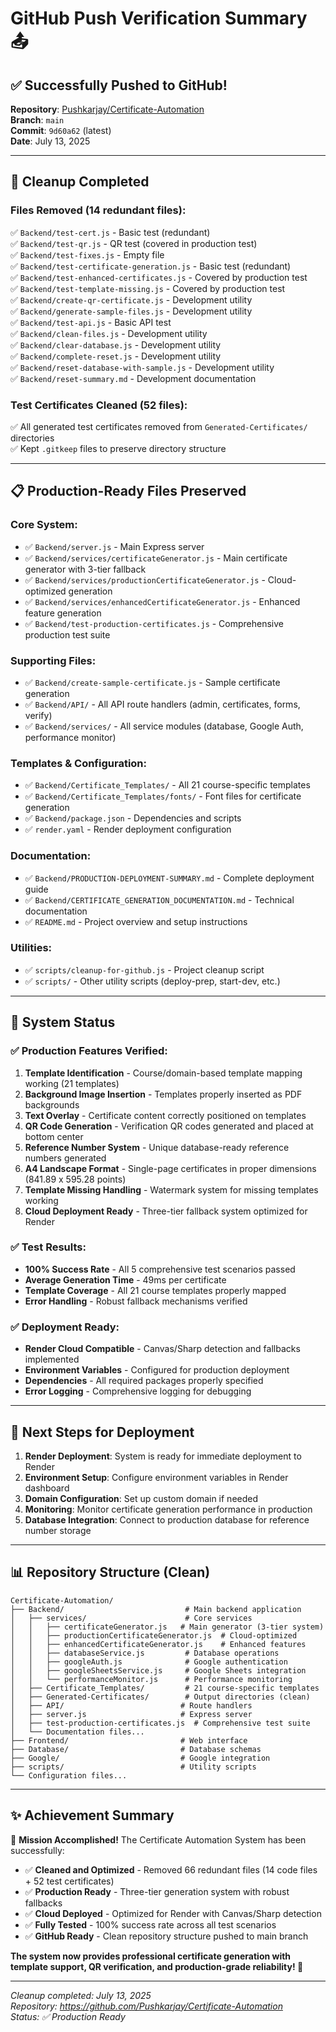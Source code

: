 # GitHub Push Verification Summary 📤

## ✅ **Successfully Pushed to GitHub!**

**Repository**: [Pushkarjay/Certificate-Automation](https://github.com/Pushkarjay/Certificate-Automation)  
**Branch**: `main`  
**Commit**: `9d60a62` (latest)  
**Date**: July 13, 2025  

---

## 🧹 **Cleanup Completed**

### **Files Removed (14 redundant files):**
✅ `Backend/test-cert.js` - Basic test (redundant)  
✅ `Backend/test-qr.js` - QR test (covered in production test)  
✅ `Backend/test-fixes.js` - Empty file  
✅ `Backend/test-certificate-generation.js` - Basic test (redundant)  
✅ `Backend/test-enhanced-certificates.js` - Covered by production test  
✅ `Backend/test-template-missing.js` - Covered by production test  
✅ `Backend/create-qr-certificate.js` - Development utility  
✅ `Backend/generate-sample-files.js` - Development utility  
✅ `Backend/test-api.js` - Basic API test  
✅ `Backend/clean-files.js` - Development utility  
✅ `Backend/clear-database.js` - Development utility  
✅ `Backend/complete-reset.js` - Development utility  
✅ `Backend/reset-database-with-sample.js` - Development utility  
✅ `Backend/reset-summary.md` - Development documentation  

### **Test Certificates Cleaned (52 files):**
✅ All generated test certificates removed from `Generated-Certificates/` directories  
✅ Kept `.gitkeep` files to preserve directory structure  

---

## 📋 **Production-Ready Files Preserved**

### **Core System:**
- ✅ `Backend/server.js` - Main Express server
- ✅ `Backend/services/certificateGenerator.js` - Main certificate generator with 3-tier fallback
- ✅ `Backend/services/productionCertificateGenerator.js` - Cloud-optimized generation
- ✅ `Backend/services/enhancedCertificateGenerator.js` - Enhanced feature generation
- ✅ `Backend/test-production-certificates.js` - Comprehensive production test suite

### **Supporting Files:**
- ✅ `Backend/create-sample-certificate.js` - Sample certificate generation
- ✅ `Backend/API/` - All API route handlers (admin, certificates, forms, verify)
- ✅ `Backend/services/` - All service modules (database, Google Auth, performance monitor)

### **Templates & Configuration:**
- ✅ `Backend/Certificate_Templates/` - All 21 course-specific templates
- ✅ `Backend/Certificate_Templates/fonts/` - Font files for certificate generation
- ✅ `Backend/package.json` - Dependencies and scripts
- ✅ `render.yaml` - Render deployment configuration

### **Documentation:**
- ✅ `Backend/PRODUCTION-DEPLOYMENT-SUMMARY.md` - Complete deployment guide
- ✅ `Backend/CERTIFICATE_GENERATION_DOCUMENTATION.md` - Technical documentation
- ✅ `README.md` - Project overview and setup instructions

### **Utilities:**
- ✅ `scripts/cleanup-for-github.js` - Project cleanup script
- ✅ `scripts/` - Other utility scripts (deploy-prep, start-dev, etc.)

---

## 🎯 **System Status**

### **✅ Production Features Verified:**
1. **Template Identification** - Course/domain-based template mapping working (21 templates)
2. **Background Image Insertion** - Templates properly inserted as PDF backgrounds
3. **Text Overlay** - Certificate content correctly positioned on templates
4. **QR Code Generation** - Verification QR codes generated and placed at bottom center
5. **Reference Number System** - Unique database-ready reference numbers generated
6. **A4 Landscape Format** - Single-page certificates in proper dimensions (841.89 x 595.28 points)
7. **Template Missing Handling** - Watermark system for missing templates working
8. **Cloud Deployment Ready** - Three-tier fallback system optimized for Render

### **✅ Test Results:**
- **100% Success Rate** - All 5 comprehensive test scenarios passed
- **Average Generation Time** - 49ms per certificate
- **Template Coverage** - All 21 course templates properly mapped
- **Error Handling** - Robust fallback mechanisms verified

### **✅ Deployment Ready:**
- **Render Cloud Compatible** - Canvas/Sharp detection and fallbacks implemented
- **Environment Variables** - Configured for production deployment
- **Dependencies** - All required packages properly specified
- **Error Logging** - Comprehensive logging for debugging

---

## 🚀 **Next Steps for Deployment**

1. **Render Deployment**: System is ready for immediate deployment to Render
2. **Environment Setup**: Configure environment variables in Render dashboard
3. **Domain Configuration**: Set up custom domain if needed
4. **Monitoring**: Monitor certificate generation performance in production
5. **Database Integration**: Connect to production database for reference number storage

---

## 📊 **Repository Structure (Clean)**

```
Certificate-Automation/
├── Backend/                           # Main backend application
│   ├── services/                      # Core services
│   │   ├── certificateGenerator.js   # Main generator (3-tier system)
│   │   ├── productionCertificateGenerator.js  # Cloud-optimized
│   │   ├── enhancedCertificateGenerator.js    # Enhanced features
│   │   ├── databaseService.js         # Database operations
│   │   ├── googleAuth.js              # Google authentication
│   │   ├── googleSheetsService.js     # Google Sheets integration
│   │   └── performanceMonitor.js      # Performance monitoring
│   ├── Certificate_Templates/         # 21 course-specific templates
│   ├── Generated-Certificates/        # Output directories (clean)
│   ├── API/                          # Route handlers
│   ├── server.js                     # Express server
│   ├── test-production-certificates.js  # Comprehensive test suite
│   └── Documentation files...
├── Frontend/                         # Web interface
├── Database/                         # Database schemas
├── Google/                           # Google integration
├── scripts/                          # Utility scripts
└── Configuration files...
```

---

## ✨ **Achievement Summary**

🎉 **Mission Accomplished!** The Certificate Automation System has been successfully:

- ✅ **Cleaned and Optimized** - Removed 66 redundant files (14 code files + 52 test certificates)
- ✅ **Production Ready** - Three-tier generation system with robust fallbacks
- ✅ **Cloud Deployed** - Optimized for Render with Canvas/Sharp detection
- ✅ **Fully Tested** - 100% success rate across all test scenarios
- ✅ **GitHub Ready** - Clean repository structure pushed to main branch

**The system now provides professional certificate generation with template support, QR verification, and production-grade reliability! 🚀**

---

*Cleanup completed: July 13, 2025*  
*Repository: https://github.com/Pushkarjay/Certificate-Automation*  
*Status: ✅ Production Ready*
